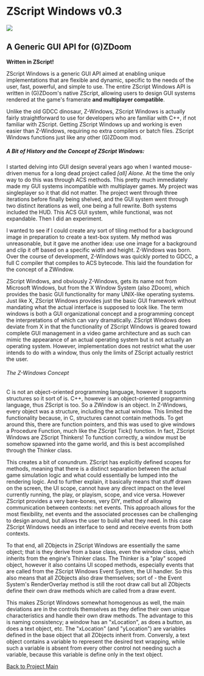 # ZScript Windows v0.3

![](https://github.com/Saican/ZSWin/blob/master/README/ZSWin_Logo.png)

## A Generic GUI API for (G)ZDoom

**Written in ZScript!**

ZScript Windows is a generic GUI API aimed at enabling unique implementations that are flexible and dynamic, specific to the needs of the user, fast, powerful, and simple to use. The entire ZScript Windows API is written in (G)ZDoom's native ZScript, allowing users to design GUI systems rendered at the game's framerate **and multiplayer compatible**.

Unlike the old GDCC dinosaur, Z-Windows, ZScript Windows is actually fairly straightforward to use for developers who are familiar with C++, if not familiar with ZScript.  Getting ZScript Windows up and working is even easier than Z-Windows, requiring no extra compilers or batch files.  ZScript Windows functions just like any other (G)ZDoom mod.

##### A Bit of History and the Concept of ZScript Windows:
I started delving into GUI design several years ago when I wanted mouse-driven menus for a long dead project called *[all] Alone*.  At the time the only way to do this was through ACS methods.  This pretty much immediately made my GUI systems incompatible with multiplayer games.  My project was singleplayer so it that did not matter.  The project went through three iterations before finally being shelved, and the GUI system went through two distinct iterations as well, one being a full rewrite.  Both systems included the HUD.  This ACS GUI system, while functional, was not expandable.  Then I did an experiment.

I wanted to see if I could create any sort of tiling method for a background image in preparation to create a text-box system.  My method was unreasonable, but it gave me another idea: use one image for a background and clip it off based on a specific width and height.  Z-Windows was born.  Over the course of development, Z-Windows was quickly ported to GDCC, a full C compiler that compiles to ACS bytecode.  This laid the foundation for the concept of a ZWindow.

ZScript Windows, and obviously Z-Windows, gets its name not from Microsoft Windows, but from the X Window System (also ZDoom), which provides the basic GUI functionality for many UNIX-like operating systems. Just like X, ZScript Windows provides just the basic GUI framework without mandating what the actual interface is supposed to look like. The term windows is both a GUI organizational concept and a programming concept the interpretations of which can vary dramatically. ZScript Windows does deviate from X in that the functionality of ZScript Windows is geared toward complete GUI management in a video game architecture and as such can mimic the appearance of an actual operating system but is not actually an operating system.  However, implementation does not restrict what the user intends to do with a window, thus only the limits of ZScript actually restrict the user.

###### The Z-Windows Concept
C is not an object-oriented programming language, however it supports structures so it sort of is.  C++, however is an object-oriented programming language, thus ZScript is too.  So a ZWindow is an object.  In Z-Windows, every object was a structure, including the actual window.  This limited the functionality because, in C, structures cannot contain methods.  To get around this, there are function pointers, and this was used to give windows a Procedure Function, much like the ZScript Tick() function.  In fact, ZScript Windows are ZScript Thinkers!  To function correctly, a window must be somehow spawned into the game world, and this is best accomplished through the Thinker class.

This creates a bit of conundrum.  ZScript has explicitly defined scopes for methods, meaning that there is a distinct separation between the actual game simulation logic and what could essentially be lumped into the rendering logic.  And to further explain, it basically means that stuff drawn on the screen, the UI scope, cannot have any direct impact on the level currently running, the play, or playism, scope, and vice versa.  However ZScript provides a very bare-bones, very DIY, method of allowing communication between contexts: net events.  This approach allows for the most flexibility, net events and the associated processes can be challenging to design around, but allows the user to build what they need.  In this case ZScript Windows needs an interface to send and receive events from both contexts.

To that end, all ZObjects in ZScript Windows are essentially the same object; that is they derive from a base class, even the window class, which inherits from the engine's Thinker class.  The Thinker is a "play" scoped object, however it also contains UI scoped methods, especially events that are called from the ZScript Windows Event System, the UI handler.  So this also means that all ZObjects also draw themselves; sort of - the Event System's RenderOverlay method is still the root draw call but all ZObjects define their own draw methods which are called from a draw event.

This makes ZScript Windows somewhat homogenous as well, the main deviations are in the controls themselves as they define their own unique characteristics and handle their own draw methods.  The advantage to this is naming consistency; a window has an "xLocation", as does a button, as does a text object, etc.  The "xLocation" (and "yLocation") are variables defined in the base object that all ZObjects inherit from.  Conversly, a text object contains a variable to represent the desired text wrapping, while such a variable is absent from every other control not needing such a variable, because this variable is define only in the text object.

[Back to Project Main](https://github.com/Saican/ZSWin "Back to Project Main")